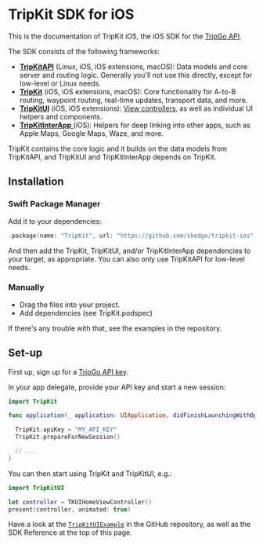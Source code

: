 # TripKit SDK for iOS

This is the documentation of TripKit iOS, the iOS SDK for the [TripGo API](https://developer.tripgo.com).

The SDK consists of the following frameworks:

- [**TripKitAPI**](sdk/documentation/tripkitapi/index.html) (Linux, iOS, iOS extensions, macOS): Data models and core server and routing logic. Generally you'll not use this directly, except for low-level or Linux needs.
- [**TripKit**](sdk/documentation/tripkit/index.html) (iOS, iOS extensions, macOS): Core functionality for A-to-B routing, waypoint routing, real-time updates, transport data, and more.
- [**TripKitUI**](sdk/documentation/tripkitui/index.html) (iOS, iOS extensions): [View controllers](view-controllers.md), as well as individual UI helpers and components.
- [**TripKitInterApp** ](sdk/documentation/tripkitinterapp/index.html) (iOS): Helpers for deep linking into other apps, such as Apple Maps, Google Maps, Waze, and more.

TripKit contains the core logic and it builds on the data models from TripKitAPI, and TripKitUI and TripKitInterApp depends on TripKit.

## Installation

### Swift Package Manager

Add it to your dependencies:

```swift
.package(name: "TripKit", url: "https://github.com/skedgo/tripkit-ios", from: "5.0.0")
```

And then add the TripKit, TripKitUI, and/or TripKitInterApp dependencies to your target, as appropriate. You can also only use TripKitAPI for low-level needs.

### Manually

- Drag the files into your project.
- Add dependencies (see TripKit.podspec)

If there's any trouble with that, see the examples in the repository.

## Set-up

First up, sign up for a [TripGo API key](https://developer.tripgo.com).

In your app delegate, provide your API key and start a new session:

```swift
import TripKit

func application(_ application: UIApplication, didFinishLaunchingWithOptions launchOptions: [UIApplication.LaunchOptionsKey: Any]?) -> Bool {

  TripKit.apiKey = "MY_API_KEY"
  TripKit.prepareForNewSession()

  // ...
}
```

You can then start using TripKit and TripKitUI, e.g.:

```swift
import TripKitUI

let controller = TKUIHomeViewController()
present(controller, animated: true)
```

Have a look at the [`TripKitUIExample`](https://github.com/skedgo/tripkit-ios/tree/main/Examples/TripKitUIExample) in the GitHub repository, as well as the SDK Reference at the top of this page.
